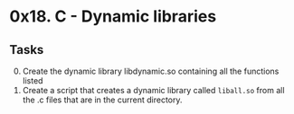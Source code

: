 # 0x18. C - Dynamic libraries
## Tasks

0. Create the dynamic library libdynamic.so containing all the functions listed
1. Create a script that creates a dynamic library called `liball.so` from all the .c files that are in the current directory.

